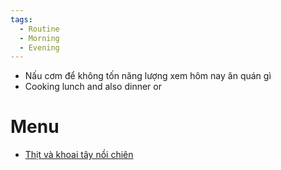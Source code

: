 ```yaml
---
tags:
  - Routine
  - Morning
  - Evening
---
```

- Nấu cơm để không tốn năng lượng xem hôm nay ăn quán gì
- Cooking lunch and also dinner or 

# Menu

- [Thịt và khoai tây nồi chiên](https://www.tiktok.com/@userulijvug8j1/video/7434087768210279681)
